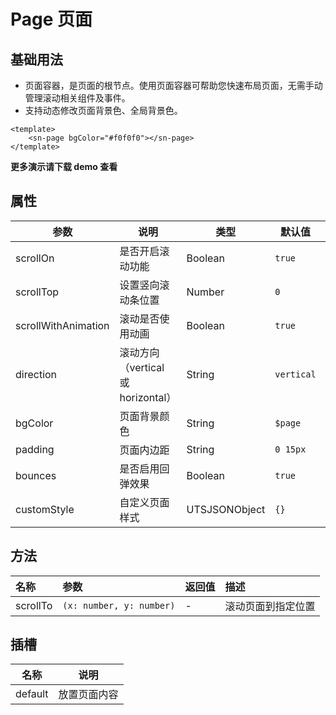 # Page 页面
## 基础用法
- 页面容器，是页面的根节点。使用页面容器可帮助您快速布局页面，无需手动管理滚动相关组件及事件。
- 支持动态修改页面背景色、全局背景色。
```vue
<template>
	<sn-page bgColor="#f0f0f0"></sn-page>
</template>
```
**更多演示请下载 demo 查看**


## 属性
| 参数                | 说明                               | 类型          | 默认值     | 可选值                     |
| ------------------- | ---------------------------------- | ------------- | ---------- | -------------------------- |
| scrollOn            | 是否开启滚动功能                   | Boolean       | `true`     | `true` \| `false`          |
| scrollTop           | 设置竖向滚动条位置                 | Number        | `0`        | -                          |
| scrollWithAnimation | 滚动是否使用动画                   | Boolean       | `true`     | `true` \| `false`          |
| direction           | 滚动方向（vertical 或 horizontal） | String        | `vertical` | `vertical` \| `horizontal` |
| bgColor             | 页面背景颜色                       | String        | `$page`    | -                          |
| padding             | 页面内边距                         | String        | `0 15px`   | -                          |
| bounces             | 是否启用回弹效果                   | Boolean       | `true`     | `true` \| `false`          |
| customStyle         | 自定义页面样式                     | UTSJSONObject | `{}`       | -                          |


## 方法
| 名称     | 参数                     | 返回值 | 描述               |
| :------- | :----------------------- | :----- | :----------------- |
| scrollTo | `(x: number, y: number)` | -      | 滚动页面到指定位置 |



## 插槽

| 名称    | 说明         |
| ------- | ------------ |
| default | 放置页面内容 |

<DemoPhone name="sn-page" />